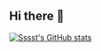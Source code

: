 ## Hi there 👋

[![Sssst's GitHub stats](https://github-readme-stats.vercel.app/api/top-langs/?username=sssstf0rest&show_icons=true&theme=calm)](https://github.com/sssstf0rest/github-readme-stats)

<!--
**sssstf0rest/sssstf0rest** is a ✨ _special_ ✨ repository because its `README.md` (this file) appears on your GitHub profile.

Here are some ideas to get you started:

- 🔭 I’m currently working on ...
- 🌱 I’m currently learning ...
- 👯 I’m looking to collaborate on ...
- 🤔 I’m looking for help with ...
- 💬 Ask me about ...
- 📫 How to reach me: ...
- 😄 Pronouns: ...
- ⚡ Fun fact: ...
-->
